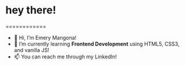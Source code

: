 # hey there!
============

* 👋  Hi, I’m Emery Mangona!
* 🌱  I’m currently learning **Frontend Development** using HTML5, CSS3, and vanilla JS!
* 📫  You can reach me through my LinkedIn!

<!--
**mangoeee/mangoeee** is a ✨ _special_ ✨ repository because its `README.md` (this file) appears on your GitHub profile.

Here are some ideas to get you started:

- 🔭 I’m currently working on ...
- 🌱 I’m currently learning ...
- 👯 I’m looking to collaborate on ...
- 🤔 I’m looking for help with ...
- 💬 Ask me about ...
- 📫 How to reach me: ...
- 😄 Pronouns: ...
- ⚡ Fun fact: ...
-->

